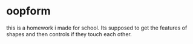 # oopform
this is a homework i made for school. Its supposed to get the features of shapes and then controls if they touch each other.
